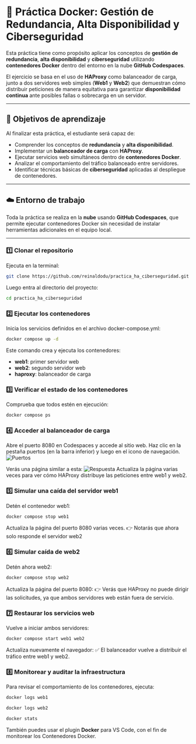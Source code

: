 # 🐳 Práctica Docker: Gestión de Redundancia, Alta Disponibilidad y Ciberseguridad

Esta práctica tiene como propósito aplicar los conceptos de **gestión de redundancia**, **alta disponibilidad** y **ciberseguridad** utilizando **contenedores Docker** dentro del entorno en la nube **GitHub Codespaces**.

El ejercicio se basa en el uso de **HAProxy** como balanceador de carga, junto a dos servidores web simples (**Web1** y **Web2**) que demuestran cómo distribuir peticiones de manera equitativa para garantizar **disponibilidad continua** ante posibles fallas o sobrecarga en un servidor.

---

## 🧱 Objetivos de aprendizaje

Al finalizar esta práctica, el estudiante será capaz de:

- Comprender los conceptos de **redundancia** y **alta disponibilidad**.  
- Implementar un **balanceador de carga** con **HAProxy**.  
- Ejecutar servicios web simultáneos dentro de **contenedores Docker**.  
- Analizar el comportamiento del tráfico balanceado entre servidores.  
- Identificar técnicas básicas de **ciberseguridad** aplicadas al despliegue de contenedores.

---

## ☁️ Entorno de trabajo

Toda la práctica se realiza en la **nube** usando **GitHub Codespaces**, que permite ejecutar contenedores Docker sin necesidad de instalar herramientas adicionales en el equipo local.

---

### 1️⃣ Clonar el repositorio

Ejecuta en la terminal:

```bash
git clone https://github.com/reinaldodu/practica_ha_ciberseguridad.git
   ```
Luego entra al directorio del proyecto:
```bash
cd practica_ha_ciberseguridad
   ```
### 2️⃣ Ejecutar los contenedores

Inicia los servicios definidos en el archivo docker-compose.yml:
```bash
docker compose up -d
   ```
Este comando crea y ejecuta los contenedores:
- **web1**: primer servidor web
- **web2**: segundo servidor web
- **haproxy**: balanceador de carga

### 3️⃣ Verificar el estado de los contenedores
Comprueba que todos estén en ejecución:
```bash
docker compose ps
   ```
   
### 4️⃣ Acceder al balanceador de carga
Abre el puerto 8080 en Codespaces y accede al sitio web.
Haz clic en la pestaña puertos (en la barra inferior) y luego en el icono de navegación.
![Puertos](https://i.postimg.cc/GpRjJPSV/puertos.png)

Verás una página similar a esta:
![Respuesta](https://i.postimg.cc/pdvBYQ1g/respuesta.png)
Actualiza la página varias veces para ver cómo HAProxy distribuye las peticiones entre web1 y web2.

### 5️⃣ Simular una caída del servidor web1
Detén el contenedor web1:
```bash
docker compose stop web1
   ```
Actualiza la página del puerto 8080 varias veces.
👉 Notarás que ahora solo responde el servidor web2

### 6️⃣ Simular caída de web2

Detén ahora web2:
```bash
docker compose stop web2
   ```
Actualiza la página del puerto 8080:
👉 Verás que HAProxy no puede dirigir las solicitudes, ya que ambos servidores web están fuera de servicio.

### 7️⃣ Restaurar los servicios web
Vuelve a iniciar ambos servidores:
```bash
docker compose start web1 web2
   ```
Actualiza nuevamente el navegador:
✅ El balanceador vuelve a distribuir el tráfico entre web1 y web2.

### 8️⃣ Monitorear y auditar la infraestructura

Para revisar el comportamiento de los contenedores, ejecuta:
```bash
docker logs web1
   ```
```bash
docker logs web2
   ```
```bash
docker stats
   ```

También puedes usar el plugin **Docker** para VS Code, con el fin de monitorear los Contenedores Docker.
